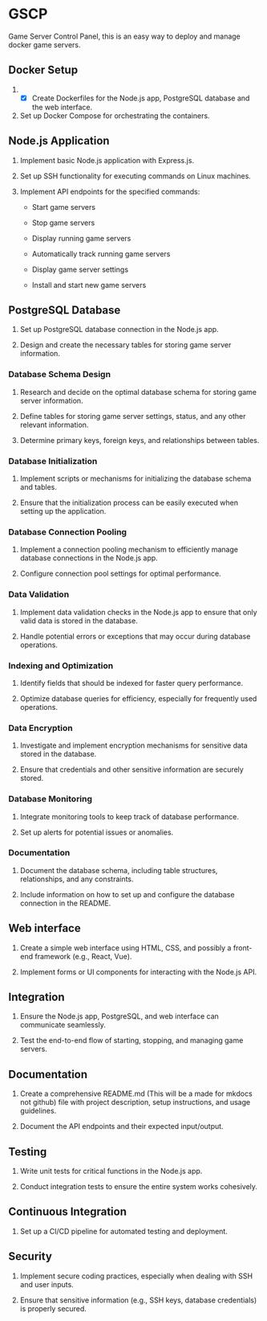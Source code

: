# GSCP
Game Server Control Panel, this is an easy way to deploy and manage docker game servers.



## Docker Setup

1. - [x] Create Dockerfiles for the Node.js app, PostgreSQL database and the web interface.

2. Set up Docker Compose for orchestrating the containers.

## Node.js Application

1. Implement basic Node.js application with Express.js.

2. Set up SSH functionality for executing commands on Linux machines.

3. Implement API endpoints for the specified commands:

    * Start game servers

    * Stop game servers

    * Display running game servers

    * Automatically track running game servers

    * Display game server settings
    
    * Install and start new game servers

## PostgreSQL Database

1. Set up PostgreSQL database connection in the Node.js app.

2. Design and create the necessary tables for storing game server information.

### Database Schema Design

1. Research and decide on the optimal database schema for storing game server information.

2. Define tables for storing game server settings, status, and any other relevant information.

3. Determine primary keys, foreign keys, and relationships between tables.

### Database Initialization

1. Implement scripts or mechanisms for initializing the database schema and tables.

2. Ensure that the initialization process can be easily executed when setting up the application.

### Database Connection Pooling

1. Implement a connection pooling mechanism to efficiently manage database connections in the Node.js app.

2. Configure connection pool settings for optimal performance.

### Data Validation

1. Implement data validation checks in the Node.js app to ensure that only valid data is stored in the database.

2. Handle potential errors or exceptions that may occur during database operations.

### Indexing and Optimization

1. Identify fields that should be indexed for faster query performance.

2. Optimize database queries for efficiency, especially for frequently used operations.

### Data Encryption

1. Investigate and implement encryption mechanisms for sensitive data stored in the database.

2. Ensure that credentials and other sensitive information are securely stored.

### Database Monitoring

1. Integrate monitoring tools to keep track of database performance.

2. Set up alerts for potential issues or anomalies.

### Documentation

1. Document the database schema, including table structures, relationships, and any constraints.

2. Include information on how to set up and configure the database connection in the README.

## Web interface

1. Create a simple web interface using HTML, CSS, and possibly a front-end framework (e.g., React, Vue).

2. Implement forms or UI components for interacting with the Node.js API.

## Integration

1. Ensure the Node.js app, PostgreSQL, and web interface can communicate seamlessly.

2. Test the end-to-end flow of starting, stopping, and managing game servers.

## Documentation

1. Create a comprehensive README.md (This will be a made for mkdocs not github) file with project description, setup instructions, and usage guidelines.

2. Document the API endpoints and their expected input/output.

## Testing

1. Write unit tests for critical functions in the Node.js app.

2. Conduct integration tests to ensure the entire system works cohesively.

## Continuous Integration

1. Set up a CI/CD pipeline for automated testing and deployment.

## Security

1. Implement secure coding practices, especially when dealing with SSH and user inputs.

2. Ensure that sensitive information (e.g., SSH keys, database credentials) is properly secured.
